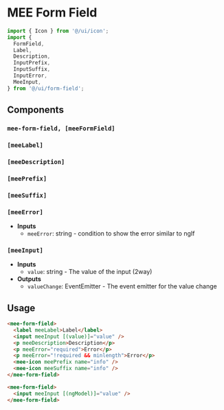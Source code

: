 # MEE Form Field

```typescript
import { Icon } from '@/ui/icon';
import {
  FormField,
  Label,
  Description,
  InputPrefix,
  InputSuffix,
  InputError,
  MeeInput,
} from '@/ui/form-field';
```

## Components

### `mee-form-field, [meeFormField]`

### `[meeLabel]`

### `[meeDescription]`

### `[meePrefix]`

### `[meeSuffix]`

### `[meeError]`

- **Inputs**
  - `meeError`: string - condition to show the error similar to ngIf

### `[meeInput]`

- **Inputs**
  - `value`: string - The value of the input (2way)
- **Outputs**
  - `valueChange`: EventEmitter<string> - The event emitter for the value change

## Usage

```html
<mee-form-field>
  <label meeLabel>Label</label>
  <input meeInput [(value)]="value" />
  <p meeDescription>Description</p>
  <p meeError="required">Error</p>
  <p meeError="!required && minlength">Error</p>
  <mee-icon meePrefix name="info" />
  <mee-icon meeSuffix name="info" />
</mee-form-field>

<mee-form-field>
  <input meeInput [(ngModel)]="value" />
</mee-form-field>
```
